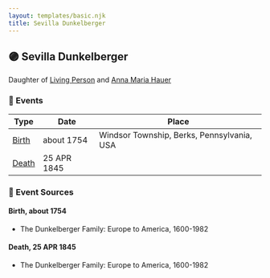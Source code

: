 ```yaml
---
layout: templates/basic.njk
title: Sevilla Dunkelberger
---
```

## 🟣 Sevilla Dunkelberger

Daughter of [Living Person](/people/1/13545057) and [Anna Maria Hauer](/people/2/22963774)

### 📆 Events

Type | Date | Place
------ | ------ | ------
[Birth](#event-0) | about 1754 | Windsor Township, Berks, Pennsylvania, USA
[Death](#event-1) | 25 APR 1845 |

### 📰 Event Sources

#### <a id="event-0"></a> Birth, about 1754
* The Dunkelberger Family: Europe to America, 1600-1982

#### <a id="event-1"></a> Death, 25 APR 1845
* The Dunkelberger Family: Europe to America, 1600-1982